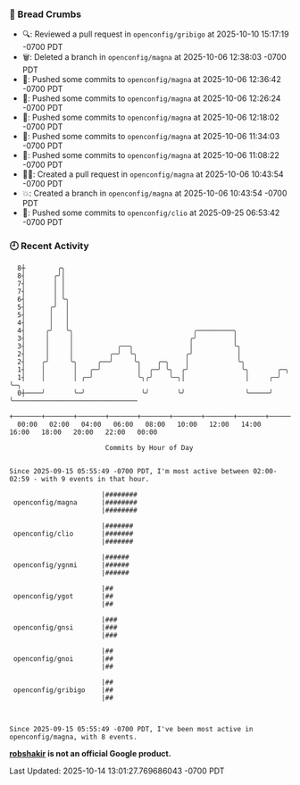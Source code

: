 ### 🍞 Bread Crumbs

 * 🔍: Reviewed a pull request in  `openconfig/gribigo` at 2025-10-10 15:17:19 -0700 PDT
 * 🗑: Deleted a branch in `openconfig/magna` at 2025-10-06 12:38:03 -0700 PDT
 * 🚢: Pushed some commits to `openconfig/magna` at 2025-10-06 12:36:42 -0700 PDT
 * 🚢: Pushed some commits to `openconfig/magna` at 2025-10-06 12:26:24 -0700 PDT
 * 🚢: Pushed some commits to `openconfig/magna` at 2025-10-06 12:18:02 -0700 PDT
 * 🚢: Pushed some commits to `openconfig/magna` at 2025-10-06 11:34:03 -0700 PDT
 * 🚢: Pushed some commits to `openconfig/magna` at 2025-10-06 11:08:22 -0700 PDT
 * ✍🏼: Created a pull request in `openconfig/magna` at 2025-10-06 10:43:54 -0700 PDT
 * 💥: Created a branch in `openconfig/magna` at 2025-10-06 10:43:54 -0700 PDT
 * 🚢: Pushed some commits to `openconfig/clio` at 2025-09-25 06:53:42 -0700 PDT

### 🕘 Recent Activity
```
  8┼        ╭╮
  8┤       ╭╯│
  7┤       │ │
  7┤       │ │
  6┤       │ ╰╮
  5┤      ╭╯  │
  5┤      │   │
  4┤      │   │
  4┤     ╭╯   ╰╮                              ╭─────────╮
  3┤     │     │                             ╭╯         │
  3┤     │     │           ╭──╮              │          ╰╮
  2┤     │     │         ╭─╯  ╰╮            ╭╯           │
  2┤    ╭╯     ╰╮     ╭──╯     ╰╮    ╭─╮    │            ╰╮
  1┤    │       │   ╭─╯         │  ╭─╯ ╰╮  ╭╯             ╰╮       ╭─╮
  1┤    │       │ ╭─╯           ╰╮╭╯    ╰─╮│               │     ╭─╯ ╰─╮
  0┼────╯       ╰─╯              ╰╯       ╰╯               ╰─────╯     ╰───────────────────────────────
    +───────+───────+───────+───────+───────+───────+───────+───────+───────+───────+───────+───────+────
  00:00   02:00   04:00   06:00   08:00   10:00   12:00   14:00   16:00   18:00   20:00   22:00   00:00   

						Commits by Hour of Day


Since 2025-09-15 05:55:49 -0700 PDT, I'm most active between 02:00-02:59 - with 9 events in that hour.

```



```
                       |########
 openconfig/magna      |########
                       |########

                       |#######
 openconfig/clio       |#######
                       |#######

                       |######
 openconfig/ygnmi      |######
                       |######

                       |##
 openconfig/ygot       |##
                       |##

                       |###
 openconfig/gnsi       |###
                       |###

                       |##
 openconfig/gnoi       |##
                       |##

                       |##
 openconfig/gribigo    |##
                       |##



Since 2025-09-15 05:55:49 -0700 PDT, I've been most active in openconfig/magna, with 8 events.

```
**[robshakir](mailto:robjs@google.com) is not an official Google product.**  


Last Updated: 2025-10-14 13:01:27.769686043 -0700 PDT
